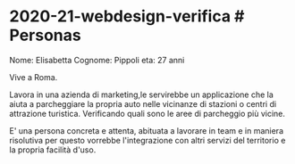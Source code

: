 # 2020-21-webdesign-verifica # Personas

Nome: Elisabetta Cognome: Pippoli
eta: 27 anni

Vive a Roma.

Lavora in una azienda di marketing,le servirebbe un applicazione che la aiuta a parcheggiare la propria auto nelle vicinanze di stazioni o centri di attrazione turistica. 
Verificando quali sono le aree di parcheggio più vicine.

E' una persona concreta e attenta, abituata a lavorare in team e in maniera risolutiva per questo vorrebbe l'integrazione con altri servizi del territorio e la propria facilità d'uso. 
